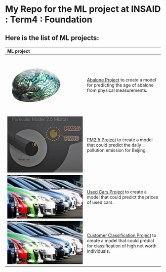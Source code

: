 # My Repo for the ML  project at INSAID : Term4 : Foundation

## Here is the  list of ML projects:


|  ML project |   |
| :------------ | :------------ |
|  [![abalone](https://raw.githubusercontent.com/pusagar/insaid_ml_project/main/images/abalone.jpeg "abalone")](https://raw.githubusercontent.com/pusagar/insaid_ml_project/main/images/abalone.jpeg "abalone")  |  [Abalone Project](https://github.com/pusagar/insaid_ml_project/blob/main/Abalone_prediction/ML_abalone_project_sagar.ipynb "Abalone")    to create a model for predicting the age of abalone from  physical measurements.|
|  [![pollution](https://github.com/pusagar/insaid_ml_project/blob/main/PM2.5/pm25.png "pollution")](https://github.com/pusagar/insaid_ml_project/blob/main/PM2.5/pm25.png "pollution")  |  [PM2.5 Project](https://github.com/pusagar/insaid_ml_project/blob/main/PM2.5/ML_beijing-sagar_final.ipynb "PM2.5")    to  create a model that could predict the daily pollution emission for Beijing.|
|  [![UsedCars](https://github.com/pusagar/insaid_ml_project/blob/main/UsedCar/sale-of-used-cars.jpg "usedcar")](https://github.com/pusagar/insaid_ml_project/blob/main/UsedCar/sale-of-used-cars.jpg "usedcar")  |  [Used Cars Project](https://github.com/pusagar/insaid_ml_project/blob/main/UsedCar/ML_usedcar_sagar.ipynb "PM2.5")    to  create a model that could predict the prices of used cars.|
|  [![CustClassfn](https://github.com/pusagar/insaid_ml_project/blob/main/UsedCar/sale-of-used-cars.jpg "usedcar")](https://github.com/pusagar/insaid_ml_project/blob/main/UsedCar/sale-of-used-cars.jpg "usedcar")  |  [Customer Classification Project](https://github.com/pusagar/insaid_ml_project/blob/main/UsedCar/ML_usedcar_sagar.ipynb "PM2.5")    to  create a model that could predict for classification of high net worth individuals.|
